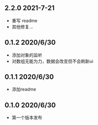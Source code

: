 ## 2.2.0 2021-7-21

- 重写 readme
- 其他修复...


## 0.1.2 2020/6/30

- 添加对象的监听
- 对数组无能为力，数据会改变但不会刷新ui

## 0.1.1 2020/6/30

- 添加readme

## 0.1.0 2020/6/30

- 第一个版本发布